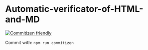 # Automatic-verificator-of-HTML-and-MD

[![Commitizen friendly](https://img.shields.io/badge/commitizen-friendly-brightgreen.svg)](http://commitizen.github.io/cz-cli/)

Commit with: `npm run commitizen`
